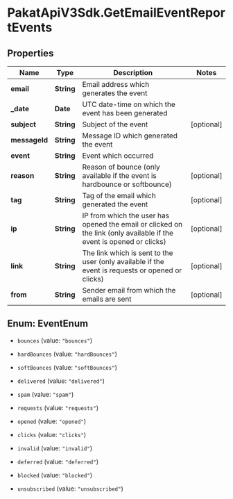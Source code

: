 # PakatApiV3Sdk.GetEmailEventReportEvents

## Properties
Name | Type | Description | Notes
------------ | ------------- | ------------- | -------------
**email** | **String** | Email address which generates the event | 
**_date** | **Date** | UTC date-time on which the event has been generated | 
**subject** | **String** | Subject of the event | [optional] 
**messageId** | **String** | Message ID which generated the event | 
**event** | **String** | Event which occurred | 
**reason** | **String** | Reason of bounce (only available if the event is hardbounce or softbounce) | [optional] 
**tag** | **String** | Tag of the email which generated the event | [optional] 
**ip** | **String** | IP from which the user has opened the email or clicked on the link (only available if the event is opened or clicks) | [optional] 
**link** | **String** | The link which is sent to the user (only available if the event is requests or opened or clicks) | [optional] 
**from** | **String** | Sender email from which the emails are sent | [optional] 


<a name="EventEnum"></a>
## Enum: EventEnum


* `bounces` (value: `"bounces"`)

* `hardBounces` (value: `"hardBounces"`)

* `softBounces` (value: `"softBounces"`)

* `delivered` (value: `"delivered"`)

* `spam` (value: `"spam"`)

* `requests` (value: `"requests"`)

* `opened` (value: `"opened"`)

* `clicks` (value: `"clicks"`)

* `invalid` (value: `"invalid"`)

* `deferred` (value: `"deferred"`)

* `blocked` (value: `"blocked"`)

* `unsubscribed` (value: `"unsubscribed"`)




